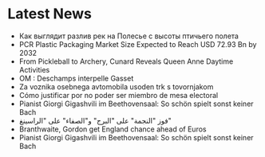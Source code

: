 # Latest News
-  Как выглядит разлив рек на Полесье с высоты птичьего полета
-  PCR Plastic Packaging Market Size Expected to Reach USD 72.93 Bn by 2032
-  From Pickleball to Archery, Cunard Reveals Queen Anne Daytime Activities
-  OM : Deschamps interpelle Gasset
-  Za voznika osebnega avtomobila usoden trk s tovornjakom
-  Cómo justificar por no poder ser miembro de mesa electoral
-  Pianist Giorgi Gigashvili im Beethovensaal: So schön spielt sonst keiner Bach
-  فوز "النجمة" على "البرج" و"الصفاء" على "الراسينغ"
-  Branthwaite, Gordon get England chance ahead of Euros
-  Pianist Giorgi Gigashvili im Beethovensaal: So schön spielt sonst keiner Bach
